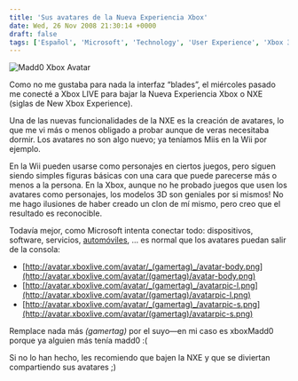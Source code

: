 ```yaml
---
title: 'Sus avatares de la Nueva Experiencia Xbox'
date: Wed, 26 Nov 2008 21:30:14 +0000
draft: false
tags: ['Español', 'Microsoft', 'Technology', 'User Experience', 'Xbox 360']
---
```


![Madd0 Xbox Avatar](http://blog.madd0.com/images/WindowsLiveWriter/lang_enYourAvatarsontheNewXboxExperience_A267/avatar-body_3.png "Madd0 Xbox Avatar")

Como no me gustaba para nada la interfaz “blades”, el miércoles pasado me conecté a Xbox LIVE para bajar la Nueva Experiencia Xbox o NXE (siglas de New Xbox Experience).

Una de las nuevas funcionalidades de la NXE es la creación de avatares, lo que me vi más o menos obligado a probar aunque de veras necesitaba dormir. Los avatares no son algo nuevo; ya teníamos Miis en la Wii por ejemplo.

En la Wii pueden usarse como personajes en ciertos juegos, pero siguen siendo simples figuras básicas con una cara que puede parecerse más o menos a la persona. En la Xbox, aunque no he probado juegos que usen los avatares como personajes, los modelos 3D son geniales por si mismos! No me hago ilusiones de haber creado un clon de mí mismo, pero creo que el resultado es reconocible.

Todavía mejor, como Microsoft intenta conectar todo: dispositivos, software, servicios, [automóviles](http://channel9.msdn.com/posts/Charles/Ori-Amiga-Mesh-Mobile/), … es normal que los avatares puedan salir de la consola:

*   [http://avatar.xboxlive.com/avatar/_(gamertag)_/avatar-body.png](http://avatar.xboxlive.com/avatar/(gamertag)/avatar-body.png)
*   [http://avatar.xboxlive.com/avatar/_(gamertag)_/avatarpic-l.png](http://avatar.xboxlive.com/avatar/(gamertag)/avatarpic-l.png)
*   [http://avatar.xboxlive.com/avatar/_(gamertag)_/avatarpic-s.png](http://avatar.xboxlive.com/avatar/(gamertag)/avatarpic-s.png)

Remplace nada más _(gamertag)_ por el suyo—en mi caso es xboxMadd0 porque ya alguien más tenía madd0 :(

Si no lo han hecho, les recomiendo que bajen la NXE y que se diviertan compartiendo sus avatares ;)